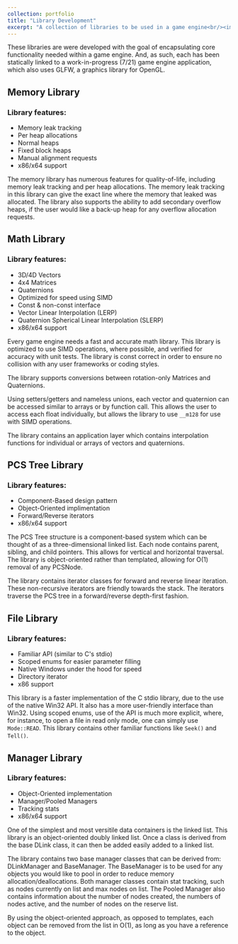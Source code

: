 ```yaml
---
collection: portfolio
title: "Library Development"
excerpt: "A collection of libraries to be used in a game engine<br/><img src='/images/library-development-thumbnail.PNG'>"
---
```


These libraries are were developed with the goal of encapsulating core functionality needed within a game engine. And, as such, each has been statically linked to a work-in-progress (7/21) game engine application, which also uses GLFW, a graphics library for OpenGL.

## Memory Library

### Library features:

- Memory leak tracking
- Per heap allocations
- Normal heaps
- Fixed block heaps
- Manual alignment requests
- x86/x64 support

The memory library has numerous features for quality-of-life, including memory leak tracking and per heap allocations. The memory leak tracking in this library can give the exact line where the memory that leaked was allocated. The library also supports the ability to add secondary overflow heaps, if the user would like a back-up heap for any overflow allocation requests.



## Math Library

### Library features:

- 3D/4D Vectors
- 4x4 Matrices
- Quaternions
- Optimized for speed using SIMD
- Const & non-const interface
- Vector Linear Interpolation (LERP)
- Quaternion Spherical Linear Interpolation (SLERP)
- x86/x64 support

Every game engine needs a fast and accurate math library. This library is optimized to use SIMD operations, where possible, and verified for accuracy with unit tests. The library is const correct in order to ensure no collision with any user frameworks or coding styles.

The library supports conversions between rotation-only Matrices and Quaternions.

Using setters/getters and nameless unions, each vector and quaternion can be accessed similar to arrays or by function call. This allows the user to access each float individually, but allows the library to use `__m128` for use with SIMD operations.

The library contains an application layer which contains interpolation functions for individual or arrays of vectors and quaternions.


## PCS Tree Library

### Library features:

- Component-Based design pattern
- Object-Oriented implimentation
- Forward/Reverse iterators
- x86/x64 support

The PCS Tree structure is a component-based system which can be thought of as a three-dimensional linked list. Each node contains parent, sibling, and child pointers. This allows for vertical and horizontal traversal. The library is object-oriented rather than templated, allowing for O(1) removal of any PCSNode.

The library contains iterator classes for forward and reverse linear iteration. These non-recursive iterators are friendly towards the stack. The iterators traverse the PCS tree in a forward/reverse depth-first fashion.

## File Library

### Library features:

- Familiar API (similar to C's stdio)
- Scoped enums for easier parameter filling
- Native Windows under the hood for speed
- Directory iterator
- x86 support

This library is a faster implementation of the C stdio library, due to the use of the native Win32 API. It also has a more user-friendly interface than Win32. Using scoped enums, use of the API is much more explicit, where, for instance, to open a file in read only mode, one can simply use `Mode::READ`. This library contains other familiar functions like `Seek()` and `Tell()`.



## Manager Library

### Library features:

- Object-Oriented implementation
- Manager/Pooled Managers
- Tracking stats
- x86/x64 support

One of the simplest and most versitile data containers is the linked list. This library is an object-oriented doubly linked list. Once a class is derived from the base DLink class, it can then be added easily added to a linked list.

The library contains two base manager classes that can be derived from: DLinkManager and BaseManager. The BaseManager is to be used for any objects you would like to pool in order to reduce memory allocation/deallocations. Both manager classes contain stat tracking, such as nodes currently on list and max nodes on list. The Pooled Manager also contains information about the number of nodes created, the numbers of nodes active, and the number of nodes on the reserve list.

By using the object-oriented approach, as opposed to templates, each object can be removed from the list in O(1), as long as you have a reference to the object.
